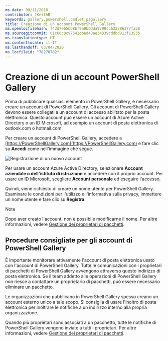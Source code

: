 ```yaml
---
ms.date: 09/11/2018
contributor: JKeithB
keywords: gallery,powershell,cmdlet,psgallery
title: Creazione di un account PowerShell Gallery
ms.openlocfilehash: f43d7e65bb8bf9a9bbdda9790cc622786377fa38
ms.sourcegitcommit: 01c60c0c97542dbad48ae34339cddbd813f1353b
ms.translationtype: HT
ms.contentlocale: it-IT
ms.lasthandoff: 03/04/2020
ms.locfileid: "78278782"
---
```

# <a name="creating-a-powershell-gallery-account"></a>Creazione di un account PowerShell Gallery

Prima di pubblicare qualsiasi elemento in PowerShell Gallery, è necessario creare un account di PowerShell Gallery.
Gli account di PowerShell Gallery devono essere collegati a un account di accesso abilitato per la posta elettronica. Questo account può essere un account di Azure Active Directory o un ID Microsoft, ad esempio un account di posta elettronica di outlook.com o hotmail.com.

Per creare un account di PowerShell Gallery, accedere a [https://PowerShellGallery.com](https://PowerShellGallery.com) e fare clic su **Accedi** come nell'immagine che segue.

![Registrazione di un nuovo account](media/creating-an-account/CreateAccount-Register.png)

Per usare un account Azure Active Directory, selezionare **Account aziendale o dell'istituto di istruzione** e accedere con il proprio account. Per usare un ID Microsoft, scegliere **Account personale** ed eseguire l'accesso.

Quindi, viene richiesto di creare un nome utente per PowerShell Gallery. Esaminare le condizioni per l'utilizzo e l'informativa sulla privacy, immettere un nome utente e fare clic su **Registra**.

> [!NOTE]
> Dopo aver creato l'account, non è possibile modificarne il nome. Per altre informazioni, vedere [Gestione dei proprietari di pacchetti](managing-package-owners.md).

## <a name="recommended-practices-for-powershell-gallery-accounts"></a>Procedure consigliate per gli account di PowerShell Gallery

È importante monitorare attivamente l'account di posta elettronica usato con l'account di PowerShell Gallery. Tutte le comunicazioni con i proprietari di pacchetti di PowerShell Gallery avvengono attraverso questo indirizzo di posta elettronica. Se il team addetto alle operazioni di PowerShell Gallery non riesce a contattare un proprietario di pacchetti, può essere necessario eliminare un pacchetto.

Le organizzazioni che pubblicano in PowerShell Gallery spesso creano un account esterno unico a tale scopo. Si consiglia di usare l'inoltro di posta elettronica per inoltrare le notifiche a un indirizzo interno alla propria organizzazione.

Quando più proprietari sono associati a un pacchetto, tutte le notifiche di PowerShell Gallery vengono inviate a tutti i proprietari. Per altre informazioni, vedere [Gestione dei proprietari di pacchetti](managing-package-owners.md).
